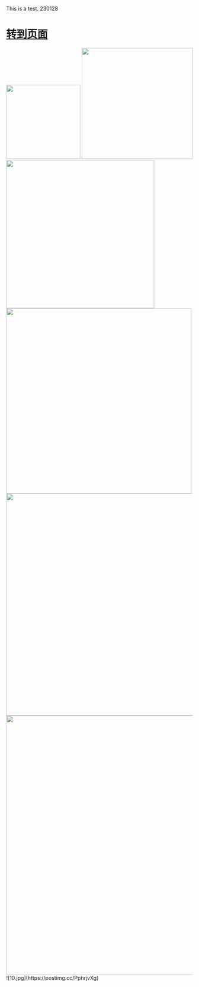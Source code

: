 This is a test.  230128

# [转到页面](https://nccchurch.github.io/test/)



<img src="https://i.postimg.cc/htPxYzkK/test1.png" alt="" width="200"/>
<img src="https://i.postimg.cc/RFjL5ScX/test2.jpg" alt="" width="300"/>
<img src="https://i.postimg.cc/3RD2ZsPp/test3.jpg" alt="" width="400"/>
<img src="https://i.postimg.cc/J0NJfb7z/test4.jpg" alt="" width="500"/>
<img src="https://i.postimg.cc/W3RdshHF/test5.png" alt="" width="600"/>
<img src="https://i.postimg.cc/tJQWvrjc/test6.jpg" alt="" width="700"/>
![10.jpg](https://postimg.cc/PphrjvXg)

